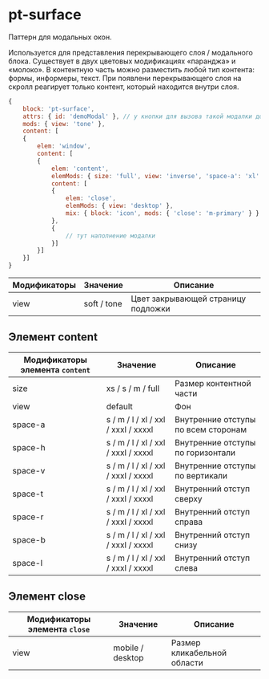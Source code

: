 # pt-surface

Паттерн для модальных окон. 

Используется для представления перекрывающего слоя / модального блока. Существует в двух цветовых модификациях «паранджа» и «молоко». В контентную часть можно разместить любой тип контента: формы, информеры, текст. При появлени перекрывающего слоя на скролл реагирует только контент, который находится внутри слоя.

```js
{
	block: 'pt-surface',
	attrs: { id: 'demoModal' }, // у кнопки для вызова такой модалки должен быть атрибут data-name: 'demoModal'
	mods: { view: 'tone' },
	content: [
	{
		elem: 'window',
		content: [
		{
			elem: 'content',
			elemMods: { size: 'full', view: 'inverse', 'space-a': 'xl' },
			content: [
			{
				elem: 'close',
				elemMods: { view: 'desktop' },
				mix: { block: 'icon', mods: { 'close': 'm-primary' } }
			},
			{
				// тут наполнение модалки
			}]
		}]
	}]
}
```

Модификаторы | Значение    | Описание
------------ | ----------- | ----------------------------------
view         | soft / tone | Цвет закрывающей страницу подложки

## Элемент content

Модификаторы элемента `content`    | Значение                            | Описание
---------------------------------- | ----------------------------------- | -----------------------------------
size                               | xs / s / m / full                   | Размер контентной части
view                               | default                             | Фон
space-a                            | s / m / l / xl / xxl / xxxl / xxxxl | Внутренние отступы по всем сторонам
space-h                            | s / m / l / xl / xxl / xxxl / xxxxl | Внутренние отступы по горизонтали
space-v                            | s / m / l / xl / xxl / xxxl / xxxxl | Внутренние отступы по вертикали
space-t                            | s / m / l / xl / xxl / xxxl / xxxxl | Внутренний отступ сверху
space-r                            | s / m / l / xl / xxl / xxxl / xxxxl | Внутренний отступ справа
space-b                            | s / m / l / xl / xxl / xxxl / xxxxl | Внутренний отступ снизу
space-l                            | s / m / l / xl / xxl / xxxl / xxxxl | Внутренний отступ слева

## Элемент close

Модификаторы элемента `close`    | Значение         | Описание
-------------------------------- | ---------------- | ---------------------------
view                             | mobile / desktop | Размер кликабельной области
